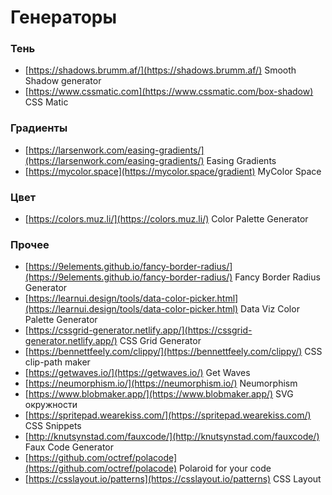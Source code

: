 # Генераторы

### Тень
- [https://shadows.brumm.af/](https://shadows.brumm.af/) Smooth Shadow generator
- [https://www.cssmatic.com](https://www.cssmatic.com/box-shadow) CSS Matic

### Градиенты
- [https://larsenwork.com/easing-gradients/](https://larsenwork.com/easing-gradients/) Easing Gradients
- [https://mycolor.space](https://mycolor.space/gradient) MyColor Space

### Цвет
- [https://colors.muz.li/](https://colors.muz.li/) Color Palette Generator

### Прочее
- [https://9elements.github.io/fancy-border-radius/](https://9elements.github.io/fancy-border-radius/) Fancy Border Radius Generator
- [https://learnui.design/tools/data-color-picker.html](https://learnui.design/tools/data-color-picker.html) Data Viz Color Palette Generator
- [https://cssgrid-generator.netlify.app/](https://cssgrid-generator.netlify.app/) CSS Grid Generator
- [https://bennettfeely.com/clippy/](https://bennettfeely.com/clippy/) CSS clip-path maker
- [https://getwaves.io/](https://getwaves.io/) Get Waves
- [https://neumorphism.io/](https://neumorphism.io/) Neumorphism
- [https://www.blobmaker.app/](https://www.blobmaker.app/) SVG окружности
- [https://spritepad.wearekiss.com/](https://spritepad.wearekiss.com/) CSS Snippets
- [http://knutsynstad.com/fauxcode/](http://knutsynstad.com/fauxcode/) Faux Code Generator
- [https://github.com/octref/polacode](https://github.com/octref/polacode) Polaroid for your code
- [https://csslayout.io/patterns](https://csslayout.io/patterns) CSS Layout
